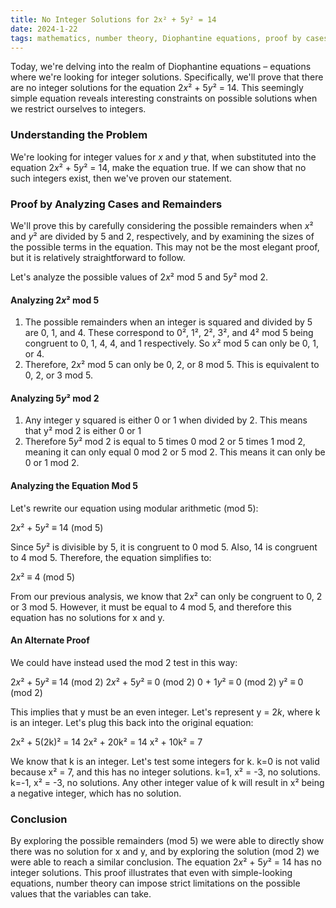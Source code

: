 ```yaml
---
title: No Integer Solutions for 2x² + 5y² = 14
date: 2024-1-22
tags: mathematics, number theory, Diophantine equations, proof by cases
---
```


Today, we're delving into the realm of Diophantine equations – equations where we're looking for integer solutions. Specifically, we'll prove that there are no integer solutions for the equation 2*x*² + 5*y*² = 14. This seemingly simple equation reveals interesting constraints on possible solutions when we restrict ourselves to integers.

### Understanding the Problem

We're looking for integer values for *x* and *y* that, when substituted into the equation 2*x*² + 5*y*² = 14, make the equation true. If we can show that no such integers exist, then we've proven our statement.

### Proof by Analyzing Cases and Remainders

We'll prove this by carefully considering the possible remainders when *x*² and *y*² are divided by 5 and 2, respectively, and by examining the sizes of the possible terms in the equation. This may not be the most elegant proof, but it is relatively straightforward to follow.

Let's analyze the possible values of 2*x*² mod 5 and 5*y*² mod 2.

#### Analyzing 2*x*² mod 5

1. The possible remainders when an integer is squared and divided by 5 are 0, 1, and 4. These correspond to 0², 1², 2², 3², and 4² mod 5 being congruent to 0, 1, 4, 4, and 1 respectively. So *x*² mod 5 can only be 0, 1, or 4.
2.  Therefore, 2*x*² mod 5 can only be 0, 2, or 8 mod 5. This is equivalent to 0, 2, or 3 mod 5.

#### Analyzing 5*y*² mod 2

1. Any integer y squared is either 0 or 1 when divided by 2. This means that y² mod 2 is either 0 or 1
2. Therefore 5*y*² mod 2 is equal to 5 times 0 mod 2 or 5 times 1 mod 2, meaning it can only equal 0 mod 2 or 5 mod 2. This means it can only be 0 or 1 mod 2.

#### Analyzing the Equation Mod 5

Let's rewrite our equation using modular arithmetic (mod 5):

2*x*² + 5*y*² ≡ 14 (mod 5)

Since 5*y*² is divisible by 5, it is congruent to 0 mod 5. Also, 14 is congruent to 4 mod 5. Therefore, the equation simplifies to:

2*x*² ≡ 4 (mod 5)

From our previous analysis, we know that 2*x*² can only be congruent to 0, 2 or 3 mod 5. However, it must be equal to 4 mod 5, and therefore this equation has no solutions for x and y.

#### An Alternate Proof

We could have instead used the mod 2 test in this way:

2*x*² + 5*y*² ≡ 14 (mod 2)
2*x*² + 5*y*² ≡ 0 (mod 2)
0 + 1*y*² ≡ 0 (mod 2)
y² ≡ 0 (mod 2)

This implies that y must be an even integer. Let's represent y = 2*k*, where k is an integer. Let's plug this back into the original equation:

2x² + 5(2k)² = 14
2x² + 20k² = 14
x² + 10k² = 7

We know that k is an integer. Let's test some integers for k. k=0 is not valid because x² = 7, and this has no integer solutions. k=1, x² = -3, no solutions. k=-1, x² = -3, no solutions. Any other integer value of k will result in x² being a negative integer, which has no solution.

### Conclusion

By exploring the possible remainders (mod 5) we were able to directly show there was no solution for x and y, and by exploring the solution (mod 2) we were able to reach a similar conclusion. The equation 2*x*² + 5*y*² = 14 has no integer solutions. This proof illustrates that even with simple-looking equations, number theory can impose strict limitations on the possible values that the variables can take.